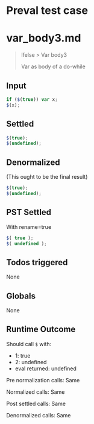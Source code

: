 # Preval test case

# var_body3.md

> Ifelse > Var body3
>
> Var as body of a do-while

## Input

`````js filename=intro
if ($(true)) var x;
$(x);
`````


## Settled


`````js filename=intro
$(true);
$(undefined);
`````


## Denormalized
(This ought to be the final result)

`````js filename=intro
$(true);
$(undefined);
`````


## PST Settled
With rename=true

`````js filename=intro
$( true );
$( undefined );
`````


## Todos triggered


None


## Globals


None


## Runtime Outcome


Should call `$` with:
 - 1: true
 - 2: undefined
 - eval returned: undefined

Pre normalization calls: Same

Normalized calls: Same

Post settled calls: Same

Denormalized calls: Same
